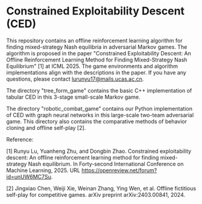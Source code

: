 # Constrained Exploitability Descent (CED)

This repository contains an offline reinforcement learning algorithm for finding mixed-strategy Nash equilibria in adversarial Markov games. The algorithm is proposed in the paper "Constrained Exploitability Descent: An Offline Reinforcement Learning Method for Finding Mixed-Strategy Nash Equilibrium" [1] at ICML 2025. The game environments and algorithm implementations align with the descriptions in the paper. If you have any questions, please contact lurunyu17@mails.ucas.ac.cn.

The directory "tree_form_game" contains the basic C++ implementation of tabular CED in this 3-stage small-scale Markov game.

The directory "robotic_combat_game" contains our Python implementation of CED with graph neural networks in this large-scale two-team adversarial game. This directory also contains the comparative methods of behavior cloning and offline self-play [2].

Reference:

[1] Runyu Lu, Yuanheng Zhu, and Dongbin Zhao. Constrained exploitability descent: An offline reinforcement learning method for finding mixed-strategy Nash equilibrium. In Forty-second International Conference on Machine Learning, 2025. URL https://openreview.net/forum?id=unUW6MC7Su.

[2] Jingxiao Chen, Weiji Xie, Weinan Zhang, Ying Wen, et al. Offline fictitious self-play for competitive games. arXiv preprint arXiv:2403.00841, 2024.
